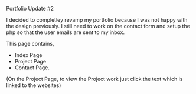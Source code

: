 Portfolio Update #2

I decided to completley revamp my portfolio because I was not happy with the design previously.
I still need to work on the contact form and setup the php so that the user emails are sent to my inbox.

This page contains,

  - Index Page
  - Project Page
  - Contact Page.
  
 (On the Project Page, to view the Project work just click the text which is linked to the websites)

